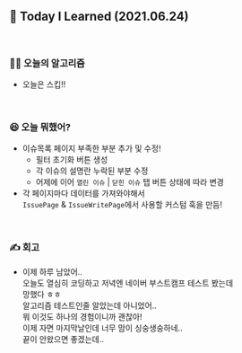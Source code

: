 ## 🚀 Today I Learned (2021.06.24)

<br/>

### **👨‍💻 오늘의 알고리즘**

-   오늘은 스킵!!

<br/>

### **😆 오늘 뭐했어?**

-   이슈목록 페이지 부족한 부분 추가 및 수정!
    - 필터 초기화 버튼 생성
    - 각 이슈의 설명란 누락된 부분 수정
    - 어제에 이어 `열린 이슈` | `닫힌 이슈` 탭 버튼 상태에 따라 변경
-   각 페이지마다 데이터를 가져와야해서  
    `IssuePage` & `IssueWritePage`에서 사용할 커스텀 훅을 만듬!

<br/>

### **✍️ 회고**

-   이제 하루 남았어..  
    오늘도 열심히 코딩하고 저녁엔 네이버 부스트캠프 테스트 봤는데  
    망했다 ㅎㅎ  
    알고리즘 테스트인줄 알았는데 아니었어..  
    뭐 이것도 하나의 경험이니까 괜찮아!  
    이제 자면 마지막날인데 너무 맘이 싱숭생숭하네..  
    끝이 안왔으면 좋겠는데..